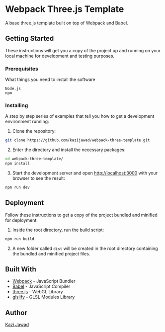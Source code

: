 # Webpack Three.js Template

A base three.js template built on top of Webpack and Babel. 

## Getting Started

These instructions will get you a copy of the project up and running on your local machine for development and testing purposes.

### Prerequisites

What things you need to install the software

```
Node.js
npm
```

### Installing

A step by step series of examples that tell you how to get a development environment running:

1. Clone the repository:
```bash
git clone https://github.com/kazijawad/webpack-three-template.git
```

2. Enter the directory and install the necessary packages:
```bash
cd webpack-three-template/
npm install
```

3. Start the development server and open [http://localhost:3000](http://localhost:3000) with your browser to see the result:
```bash
npm run dev
```

## Deployment

Follow these instructions to get a copy of the project bundled and minified for deployment:

1. Inside the root directory, run the build script:
```bash
npm run build
```

2. A new folder called `dist` will be created in the root directory containing the bundled and minified project files.

## Built With

* [Webpack](https://webpack.js.org/) - JavaScript Bundler
* [Babel](https://babeljs.io/) - JavaScript Compiler
* [three.js](https://threejs.org/) - WebGL Library
* [glslify](https://github.com/glslify/glslify) - GLSL Modules Library

## Author

[Kazi Jawad](https://kazijawad.com/)
